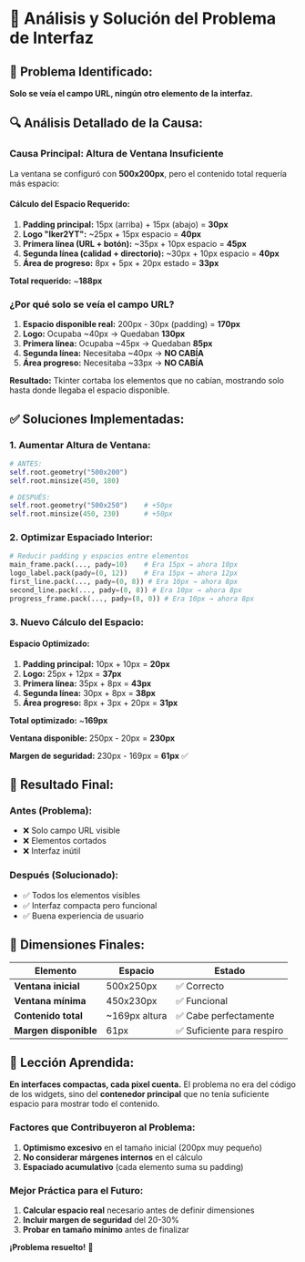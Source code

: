 # 🔧 Análisis y Solución del Problema de Interfaz

## 🚨 **Problema Identificado:**

**Solo se veía el campo URL, ningún otro elemento de la interfaz.**

## 🔍 **Análisis Detallado de la Causa:**

### **Causa Principal: Altura de Ventana Insuficiente**

La ventana se configuró con **500x200px**, pero el contenido total requería más espacio:

#### **Cálculo del Espacio Requerido:**

1. **Padding principal:** 15px (arriba) + 15px (abajo) = **30px**
2. **Logo "Iker2YT":** ~25px + 15px espacio = **40px**
3. **Primera línea (URL + botón):** ~35px + 10px espacio = **45px**
4. **Segunda línea (calidad + directorio):** ~30px + 10px espacio = **40px**
5. **Área de progreso:** 8px + 5px + 20px estado = **33px**

**Total requerido:** ~**188px**

### **¿Por qué solo se veía el campo URL?**

1. **Espacio disponible real:** 200px - 30px (padding) = **170px**
2. **Logo:** Ocupaba ~40px → Quedaban **130px**
3. **Primera línea:** Ocupaba ~45px → Quedaban **85px**
4. **Segunda línea:** Necesitaba ~40px → **NO CABÍA**
5. **Área progreso:** Necesitaba ~33px → **NO CABÍA**

**Resultado:** Tkinter cortaba los elementos que no cabían, mostrando solo hasta donde llegaba el espacio disponible.

## ✅ **Soluciones Implementadas:**

### **1. Aumentar Altura de Ventana:**
```python
# ANTES:
self.root.geometry("500x200")
self.root.minsize(450, 180)

# DESPUÉS:
self.root.geometry("500x250")    # +50px
self.root.minsize(450, 230)      # +50px
```

### **2. Optimizar Espaciado Interior:**
```python
# Reducir padding y espacios entre elementos
main_frame.pack(..., pady=10)    # Era 15px → ahora 10px
logo_label.pack(pady=(0, 12))    # Era 15px → ahora 12px
first_line.pack(..., pady=(0, 8)) # Era 10px → ahora 8px
second_line.pack(..., pady=(0, 8)) # Era 10px → ahora 8px
progress_frame.pack(..., pady=(8, 0)) # Era 10px → ahora 8px
```

### **3. Nuevo Cálculo del Espacio:**

#### **Espacio Optimizado:**
1. **Padding principal:** 10px + 10px = **20px**
2. **Logo:** 25px + 12px = **37px**
3. **Primera línea:** 35px + 8px = **43px**
4. **Segunda línea:** 30px + 8px = **38px**
5. **Área progreso:** 8px + 3px + 20px = **31px**

**Total optimizado:** ~**169px**

**Ventana disponible:** 250px - 20px = **230px**

**Margen de seguridad:** 230px - 169px = **61px** ✅

## 🎯 **Resultado Final:**

### **Antes (Problema):**
- ❌ Solo campo URL visible
- ❌ Elementos cortados
- ❌ Interfaz inútil

### **Después (Solucionado):**
- ✅ Todos los elementos visibles
- ✅ Interfaz compacta pero funcional
- ✅ Buena experiencia de usuario

## 📏 **Dimensiones Finales:**

| Elemento | Espacio | Estado |
|----------|---------|--------|
| **Ventana inicial** | 500x250px | ✅ Correcto |
| **Ventana mínima** | 450x230px | ✅ Funcional |
| **Contenido total** | ~169px altura | ✅ Cabe perfectamente |
| **Margen disponible** | 61px | ✅ Suficiente para respiro |

## 🔧 **Lección Aprendida:**

**En interfaces compactas, cada pixel cuenta.** El problema no era del código de los widgets, sino del **contenedor principal** que no tenía suficiente espacio para mostrar todo el contenido.

### **Factores que Contribuyeron al Problema:**
1. **Optimismo excesivo** en el tamaño inicial (200px muy pequeño)
2. **No considerar márgenes internos** en el cálculo
3. **Espaciado acumulativo** (cada elemento suma su padding)

### **Mejor Práctica para el Futuro:**
1. **Calcular espacio real** necesario antes de definir dimensiones
2. **Incluir margen de seguridad** del 20-30%
3. **Probar en tamaño mínimo** antes de finalizar

**¡Problema resuelto!** 🎉
